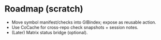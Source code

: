# Roadmap (scratch)

- Move symbol manifest/checks into GIBindex; expose as reusable action.
- Use CoCache for cross-repo check snapshots + session notes.
- (Later) Matrix status bridge (optional).

